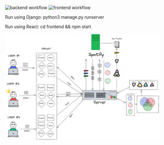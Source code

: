 ![backend workflow](https://github.com/shizzeer/spotify_party/actions/workflows/backend-ci.yml/badge.svg)
![frontend workflow](https://github.com/shizzeer/spotify_party/actions/workflows/frontend-ci.yml/badge.svg)

Run using Django: python3 manage.py runserver

Run using React: cd frontend && npm start

![DRAWING](./drawing.png)
